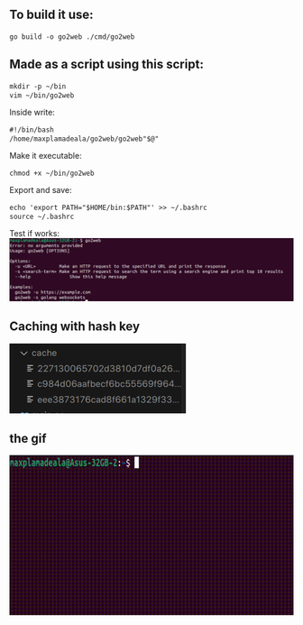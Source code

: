 ## To build it use:
```
go build -o go2web ./cmd/go2web
```

## Made as a script using this script:

```
mkdir -p ~/bin
vim ~/bin/go2web
```

Inside write:
```
#!/bin/bash
/home/maxplamadeala/go2web/go2web"$@"
```
Make it executable:
```
chmod +x ~/bin/go2web
```

Export and save:
```
echo 'export PATH="$HOME/bin:$PATH"' >> ~/.bashrc
source ~/.bashrc
```
Test if works:
![Screenshot](static/ss1.png)

## Caching with hash key 
![SS2](static/ss2.png)

## the gif
![Gif](static/giv.gif)

